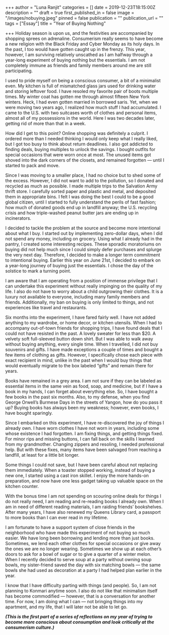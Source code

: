 +++
author = "Luna Ranjit"
categories = []
date = 2019-12-23T18:15:00Z
description = ""
draft = true
first_published_in = false
image = "/images/nobuying.jpeg"
pinned = false
publication = ""
publication_url = ""
tags = ["Essay"]
title = "Year of Buying Nothing"

+++
Holiday season is upon us, and the festivities are accompanied by shopping sprees on adrenaline. Consumerism really seems to have become a new religion with the Black Friday and Cyber Monday as its holy days. In the past, I too would have gotten caught up in the frenzy. This year, however, I am surviving relatively unscathed as I am halfway through a year-long experiment of buying nothing but the essentials. I am not completely immune as friends and family members around me are still participating.

I used to pride myself on being a conscious consumer, a bit of a minimalist even. My kitchen is full of mismatched glass jars used for drinking water and storing leftover food. I have resoled my favorite pair of boots multiple times. My winter coat has gotten me through almost fifteen New York winters. Heck, I had even gotten married in borrowed saris. Yet, when we were moving two years ago, I realized how much stuff I had accumulated. I came to the U.S. with two suitcases worth of clothes and personal items, almost all of my possessions in the world. Here I was two decades later, getting rid of more than that in a week.

How did I get to this point? Online shopping was definitely a culprit. I ordered more than I needed thinking I would only keep what I really liked, but I got too busy to think about return deadlines. I also got addicted to finding deals, buying multiples to unlock the savings. I bought outfits for special occasions that were worn once at most. The unused items got shoved into the dark corners of the closets, and remained forgotten — until I started to pack and move.

Since I was moving to a smaller place, I had no choice but to shed some of the excess. However, I did not want to add to the pollution, so I donated and recycled as much as possible. I made multiple trips to the Salvation Army thrift store. I carefully sorted paper and plastic and metal, and deposited them in appropriate bins. I felt I was doing the best I could to be a good global citizen, until I started to fully understand the perils of fast fashion; how much of donated goods end up in landfill anyway; the U.S. recycling crisis and how triple-washed peanut butter jars are ending up in incinerators.

I decided to tackle the problem at the source and become more intentional about what I buy. I started out by implementing zero-dollar days, when I did not spend any money, including on grocery. Using what I already had in the pantry, I created some interesting recipes. These sporadic moratoriums on buying did not help much since I could simply defer purchases and splurge the very next day. Therefore, I decided to make a longer term commitment to intentional buying. Earlier this year on June 21st, I decided to embark on a year-long journey of buying just the essentials. I chose the day of the solstice to mark a turning point.

I am aware that I am operating from a position of immense privilege that I can undertake this experiment without really impinging on the quality of my life. I also do not have to worry about a child outgrowing their clothes. It is a luxury not available to everyone, including many family members and friends. Additionally, my ban on buying is only limited to things, and not experiences like travel and restaurants.

Six months into the experiment, I have fared fairly well. I have not added anything to my wardrobe, or home decor, or kitchen utensils. When I had to accompany out-of-town friends for shopping trips, I have found deals that I could not have resisted in the past. A lovely sweater for less than $20. A velvety soft full-sleeved button down shirt. But I was able to walk away without buying anything, every single time. When I travelled, I did not buy souvenirs and gifts. I have made exceptions a couple of times and bought a few items of clothing as gifts. However, I specifically chose each piece with exact recipient in mind, unlike in the past when I would buy things that would eventually migrate to the box labeled “gifts” and remain there for years.

Books have remained in a grey area. I am not sure if they can be labeled as essential items in the same vein as food, soap, and medicine, but if I have a book in my hands, I can forget about everything else. So, I have bought a few books in the past six months. Also, to my defense, when you find George Orwell’s Burmese Days in the streets of Yangon, how do you pass it up? Buying books has always been my weakness; however, even books, I have bought sparingly.

Since I embarked on this experiment, I have re-discovered the joy of things I already own. I have worn clothes I have not worn in years, including some whose existence I had forgotten. I am fixing things, and getting things fixed. For minor rips and missing buttons, I can fall back on the skills I learned from my grandmother. Changing zippers and resoling, I needed professional help. But with these fixes, many items have been salvaged from reaching a landfill, at least for a little bit longer.

Some things I could not save, but I have been careful about not replacing them immediately. When a toaster stopped working, instead of buying a new one, I started using a cast iron skillet. I enjoy the more hands-on preparation, and now have one less gadget taking up valuable space on the kitchen counter.

With the bonus time I am not spending on scouring online deals for things I do not really need, I am reading and re-reading books I already own. When I am in need of different reading materials, I am raiding friends’ bookshelves. After many years, I have also renewed my Queens Library card, a passport to more books than I can ever read in my lifetime.

I am fortunate to have a support system of close friends in the neighborhood who have made this experiment of not buying so much easier. We have long been borrowing and lending more than just books. Sometimes, we lend each other clothes for special occasions or give away the ones we are no longer wearing. Sometimes we show up at each other’s doors to ask for a bowl of sugar or to give a quarter of a winter melon. When I recently decided to serve soup at a party without owning soup bowls, my sister-friend saved the day with six matching bowls — the same bowls she had used as decoration at a party I had helped plan earlier in the year.

I know that I have difficulty parting with things (and people). So, I am not planning to Konmari anytime soon. I also do not like that minimalism itself has become commodified — however, that is a conversation for another time. For now, I am doing what I can — not bringing things into my apartment, and my life, that I will later not be able to let go.

**_(This is the first part of a series of reflections on my year of trying to become more conscious about consumption and look critically at the consumerism culture.)_**